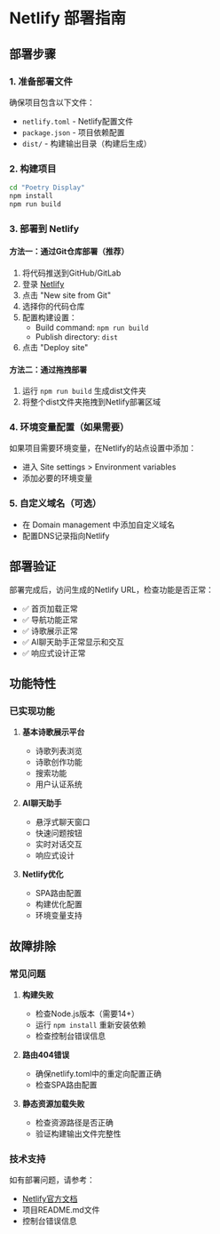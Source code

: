 # Netlify 部署指南

## 部署步骤

### 1. 准备部署文件
确保项目包含以下文件：
- `netlify.toml` - Netlify配置文件
- `package.json` - 项目依赖配置
- `dist/` - 构建输出目录（构建后生成）

### 2. 构建项目
```bash
cd "Poetry Display"
npm install
npm run build
```

### 3. 部署到 Netlify

#### 方法一：通过Git仓库部署（推荐）
1. 将代码推送到GitHub/GitLab
2. 登录 [Netlify](https://netlify.com)
3. 点击 "New site from Git"
4. 选择你的代码仓库
5. 配置构建设置：
   - Build command: `npm run build`
   - Publish directory: `dist`
6. 点击 "Deploy site"

#### 方法二：通过拖拽部署
1. 运行 `npm run build` 生成dist文件夹
2. 将整个dist文件夹拖拽到Netlify部署区域

### 4. 环境变量配置（如果需要）
如果项目需要环境变量，在Netlify的站点设置中添加：
- 进入 Site settings > Environment variables
- 添加必要的环境变量

### 5. 自定义域名（可选）
- 在 Domain management 中添加自定义域名
- 配置DNS记录指向Netlify

## 部署验证

部署完成后，访问生成的Netlify URL，检查功能是否正常：
- ✅ 首页加载正常
- ✅ 导航功能正常
- ✅ 诗歌展示正常
- ✅ AI聊天助手正常显示和交互
- ✅ 响应式设计正常

## 功能特性

### 已实现功能
1. **基本诗歌展示平台**
   - 诗歌列表浏览
   - 诗歌创作功能
   - 搜索功能
   - 用户认证系统

2. **AI聊天助手**
   - 悬浮式聊天窗口
   - 快速问题按钮
   - 实时对话交互
   - 响应式设计

3. **Netlify优化**
   - SPA路由配置
   - 构建优化配置
   - 环境变量支持

## 故障排除

### 常见问题

1. **构建失败**
   - 检查Node.js版本（需要14+）
   - 运行 `npm install` 重新安装依赖
   - 检查控制台错误信息

2. **路由404错误**
   - 确保netlify.toml中的重定向配置正确
   - 检查SPA路由配置

3. **静态资源加载失败**
   - 检查资源路径是否正确
   - 验证构建输出文件完整性

### 技术支持
如有部署问题，请参考：
- [Netlify官方文档](https://docs.netlify.com/)
- 项目README.md文件
- 控制台错误信息